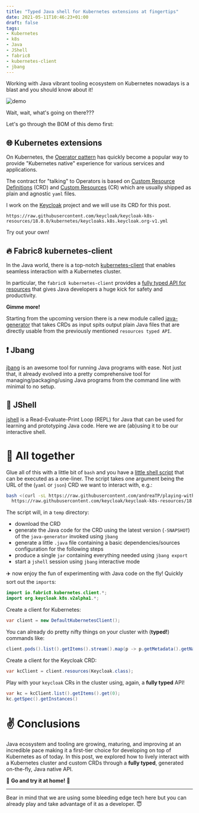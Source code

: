 ```yaml
---
title: "Typed Java shell for Kubernetes extensions at fingertips"
date: 2021-05-11T10:46:23+01:00
draft: false
tags:
- Kubernetes
- k8s
- Java
- JShell
- fabric8
- kubernetes-client
- jbang
---
```


Working with Java vibrant tooling ecosystem on Kubernetes nowadays is a blast and you should know about it!

![demo](/img/demo.gif)

Wait, wait, what's going on there???

Let's go through the BOM of this demo first:

## :globe_with_meridians: Kubernetes extensions

On Kubernetes, the [Operator pattern](https://kubernetes.io/docs/concepts/extend-kubernetes/operator/) has quickly become a
popular way to provide "Kubernetes native" experience for various services and applications.

The contract for "talking" to Operators is based on [Custom Resource Definitions](https://kubernetes.io/docs/tasks/extend-kubernetes/custom-resources/custom-resource-definitions/) (CRD) and [Custom Resources](https://kubernetes.io/docs/concepts/extend-kubernetes/api-extension/custom-resources/) (CR)
which are usually shipped as plain and agnostic `yaml` files.

I work on the [Keycloak](https://www.keycloak.org/) project and we will use its CRD for this post.

```
https://raw.githubusercontent.com/keycloak/keycloak-k8s-resources/18.0.0/kubernetes/keycloaks.k8s.keycloak.org-v1.yml
```

Try out your own!

## :fire: Fabric8 kubernetes-client

In the Java world, there is a top-notch [kubernetes-client](https://github.com/fabric8io/kubernetes-client) that enables seamless interaction with a Kubernetes cluster.

In particular, the `fabric8 kubernetes-client` provides a [fully typed API for resources](https://github.com/fabric8io/kubernetes-client/blob/master/doc/CHEATSHEET.md#resource-typed-api)
that gives Java developers a huge kick for safety and productivity.

__Gimme more!__

Starting from the upcoming version there is a new module called [java-generator](https://github.com/fabric8io/kubernetes-client/tree/master/java-generator) that takes CRDs as input spits output plain Java files that are directly usable from the previously mentioned `resources typed API`.

## :exclamation: Jbang

[jbang](https://www.jbang.dev/) is an awesome tool for running Java programs with ease.
Not just that, it already evolved into a pretty comprehensive tool for managing/packaging/using Java programs from the command line with minimal to no setup.

## :repeat: JShell

[jshell](https://en.wikipedia.org/wiki/JShell) is a Read-Evaluate-Print Loop (REPL) for Java that can be used for learning and prototyping Java code.
Here we are (ab)using it to be our interactive shell.

# :dango: All together

Glue all of this with a little bit of `bash` and you have a [little shell script](https://github.com/andreaTP/playing-with-jbang/blob/main/k8s-shell.sh) that can be executed as a one-liner.
The script takes one argument being the URL of the (`yaml` or `json`) CRD we want to interact with, e.g.:

```bash
bash <(curl -sL https://raw.githubusercontent.com/andreaTP/playing-with-jbang/main/k8s-shell.sh) \
  https://raw.githubusercontent.com/keycloak/keycloak-k8s-resources/18.0.0/kubernetes/keycloaks.k8s.keycloak.org-v1.yml
```

The script will, in a `temp` directory:

 - download the CRD
 - generate the Java code for the CRD using the latest version (`-SNAPSHOT`) of the `java-generator` invoked using `jbang`
 - generate a little `.java` file containing a basic dependencies/sources configuration for the following steps
 - produce a single `jar` containing everything needed using `jbang export`
 - start a `jshell` session using `jbang` interactive mode

:airplane: now enjoy the fun of experimenting with Java code on the fly!
Quickly sort out the `import`s:

```java
import io.fabric8.kubernetes.client.*;
import org.keycloak.k8s.v2alpha1.*;
```

Create a client for Kubernetes:

```java
var client = new DefaultKubernetesClient();
```

You can already do pretty nifty things on your cluster with (**typed!**) commands like:

```java
client.pods().list().getItems().stream().map(p -> p.getMetadata().getName()).collect(Collectors.joining(", "));
```

Create a client for the Keycloak CRD:

```java
var kcClient = client.resources(Keycloak.class);
```

Play with your `keycloak` CRs in the cluster using, again, a **fully typed** API!

```java
var kc = kcClient.list().getItems().get(0);
kc.getSpec().getInstances()
```

# :v: Conclusions

Java ecosystem and tooling are growing, maturing, and improving at an incredible pace making it a first-tier choice for developing on top of Kubernetes as of today.
In this post, we explored how to lively interact with a Kubernetes cluster and custom CRDs through a **fully typed**, generated on-the-fly, Java native API.

:runner: **Go and try it at home!** :runner:

---
Bear in mind that we are using some bleeding edge tech here but you can already play and take advantage of it as a developer. :innocent:
